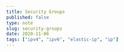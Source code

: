 ```yaml
---
title: Security Groups
published: false
type: note
slug: security-groups
date: 2020-11-06
tags: ["ipv4", "ipv6", "elastic-ip", "ip"]
---
```

